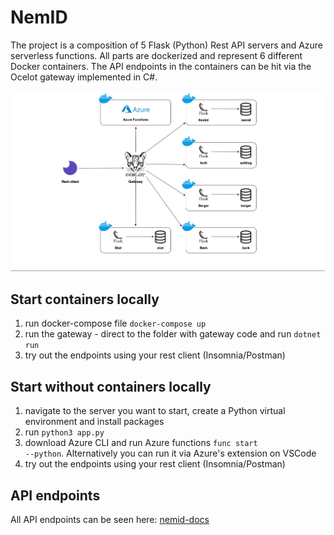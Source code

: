 # NemID

The project is a composition of 5 Flask (Python) Rest API servers and Azure serverless functions. All parts are dockerized and represent 6 different Docker containers.
The API endpoints in the containers can be hit via the Ocelot gateway implemented in C#. 

![diagram](/Diagram.jpg)

## Start containers locally

1. run docker-compose file <code>docker-compose up</code>
2. run the gateway - direct to the folder with gateway code and run <code>dotnet run</code>
3. try out the endpoints using your rest client (Insomnia/Postman)

## Start without containers locally

1. navigate to the server you want to start, create a Python virtual environment and install packages
1. run <code>python3 app.py</code>
2. download Azure CLI and run Azure functions <code>func start --python</code>. Alternatively you can run it via Azure's extension on VSCode
3. try out the endpoints using your rest client (Insomnia/Postman)

## API endpoints

All API endpoints can be seen here: [nemid-docs](https://www.michalmoravik.github.io)
